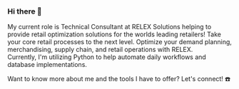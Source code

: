 ### Hi there 👋

<!--
**brentjand/brentjand** is a ✨ _special_ ✨ repository because its `README.md` (this file) appears on your GitHub profile.

Here are some ideas to get you started:

- 🔭 I’m currently working on ...
- 🌱 I’m currently learning ...
- 👯 I’m looking to collaborate on ...
- 🤔 I’m looking for help with ...
- 💬 Ask me about ...
- 📫 How to reach me: ...
- 😄 Pronouns: ...
- ⚡ Fun fact: ...
-->


My current role is Technical Consultant at RELEX Solutions helping to provide retail optimization solutions for the worlds leading retailers! Take your core retail processes to the next level. Optimize your demand planning, merchandising, supply chain, and retail operations with RELEX.
<br>
Currently, I'm utilizing Python to help automate daily workflows and database implementations. 
<br>

Want to know more about me and the tools I have to offer? Let's connect! :phone: <br>
